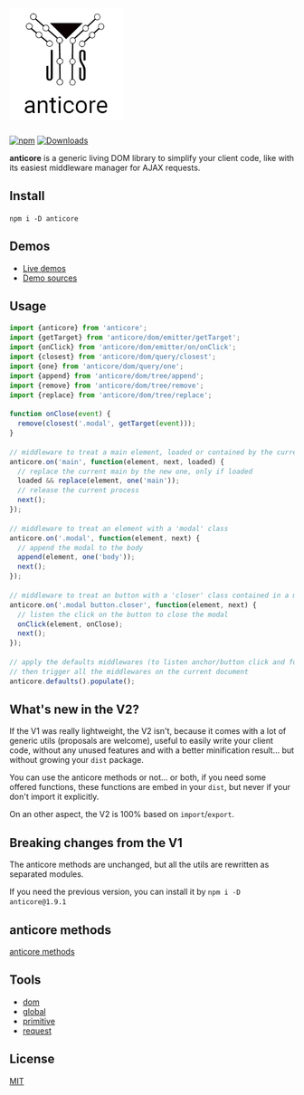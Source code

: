 # <a name="reference"><img alt="anticore" src="./logo.png" title="anticore" width="200" /></a>

[![npm](https://img.shields.io/npm/v/anticore.svg?style=plastic)]()
[![Downloads](https://img.shields.io/npm/dt/anticore.svg?style=plastic)]()

**anticore** is a generic living DOM library to simplify your client code, like with its easiest middleware manager for
AJAX requests.

## <a name="install">Install</a>

`npm i -D anticore`

## <a name="demos">Demos</a>

* [Live demos](http://lcfvs.github.io/anticore)
* [Demo sources](https://github.com/Lcfvs/anticore/tree/gh-pages)

## <a name="usage">Usage</a>

```js
import {anticore} from 'anticore';
import {getTarget} from 'anticore/dom/emitter/getTarget';
import {onClick} from 'anticore/dom/emitter/on/onClick';
import {closest} from 'anticore/dom/query/closest';
import {one} from 'anticore/dom/query/one';
import {append} from 'anticore/dom/tree/append';
import {remove} from 'anticore/dom/tree/remove';
import {replace} from 'anticore/dom/tree/replace';

function onClose(event) {
  remove(closest('.modal', getTarget(event)));
}

// middleware to treat a main element, loaded or contained by the current document
anticore.on('main', function(element, next, loaded) {
  // replace the current main by the new one, only if loaded
  loaded && replace(element, one('main'));
  // release the current process
  next(); 
});

// middleware to treat an element with a 'modal' class
anticore.on('.modal', function(element, next) {
  // append the modal to the body
  append(element, one('body'));
  next(); 
});

// middleware to treat an button with a 'closer' class contained in a modal 
anticore.on('.modal button.closer', function(element, next) {
  // listen the click on the button to close the modal
  onClick(element, onClose);
  next(); 
});

// apply the defaults middlewares (to listen anchor/button click and form submit)
// then trigger all the middlewares on the current document 
anticore.defaults().populate();
```

## <a name="what-s-new-in-the-v2">What's new in the V2?</a>

If the V1 was really lightweight, the V2 isn't, because it comes with a lot of generic utils (proposals are
welcome), useful to easily write your client code, without any unused features and with a better
minification result... but without growing your `dist` package.

You can use the anticore methods or not... or both, if you need some offered functions, these functions are
embed in your `dist`, but never if your don't import it explicitly.

On an other aspect, the V2 is 100% based on `import`/`export`.

## <a name="breaking-changes-from-the-v1">Breaking changes from the V1</a>

The anticore methods are unchanged, but all the utils are rewritten as separated modules.

If you need the previous version, you can install it by `npm i -D anticore@1.9.1`


## <a name="anticore-methods">anticore methods</a>

[anticore methods](https://github.com/Lcfvs/anticore/blob/master/anticore.md#reference)

## <a name="tools">Tools</a>

* [dom](https://github.com/Lcfvs/anticore/blob/master/dom/#reference)
* [global](https://github.com/Lcfvs/anticore/blob/master/global/#reference)
* [primitive](https://github.com/Lcfvs/anticore/blob/master/primitive/#reference)
* [request](https://github.com/Lcfvs/anticore/blob/master/request/#reference)

## <a name="license">License</a>

[MIT](https://github.com/Lcfvs/anticore/blob/master/licence.md)
